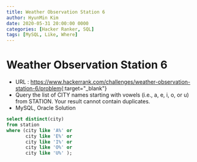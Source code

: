 ```yaml
---
title: Weather Observation Station 6
author: HyunMin Kim
date: 2020-05-31 20:00:00 0000
categories: [Hacker Ranker, SQL]
tags: [MySQL, Like, Where]
---
```


# Weather Observation Station 6

- URL : <https://www.hackerrank.com/challenges/weather-observation-station-6/problem>{:target="_blank"}
- Query the list of CITY names starting with vowels (i.e., a, e, i, o, or u) from STATION. Your result cannot contain duplicates.
- MySQL, Oracle Solution

```sql
select distinct(city)
from station
where (city like 'A%' or
       city like 'E%' or
       city like 'I%' or
       city like 'O%' or
       city like 'U%' );
```